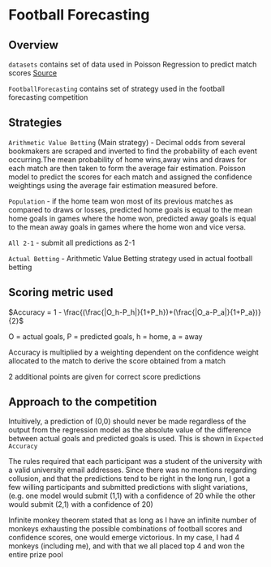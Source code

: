 # Football Forecasting

## Overview

`datasets` contains set of data used in Poisson Regression to predict match scores [Source](https://www.football-data.co.uk/englandm.php)

`FootballForecasting` contains set of strategy used in the football forecasting competition

## Strategies

`Arithmetic Value Betting` (Main strategy) - Decimal odds from several bookmakers are scraped and inverted to find the probability of each event occurring.The mean probability of home wins,away wins and draws for each match are then taken to form the average fair estimation. Poisson model to predict the scores for each match and assigned the confidence weightings using the average fair estimation measured before.

`Population` - if the home team won most of its previous matches as compared to draws or losses, predicted home goals is equal to the mean home goals in games where the home won, predicted away goals is equal to the mean away goals in games where the home won and vice versa.

`All 2-1` - submit all predictions as 2-1

`Actual Betting` - Arithmetic Value Betting strategy used in actual football betting

## Scoring metric used

$Accuracy = 1 - \frac{(\frac{|O_h-P_h|}{1+P_h})+(\frac{|O_a-P_a|}{1+P_a})}{2}$

O = actual goals, P = predicted goals, h = home, a = away

Accuracy is multiplied by a weighting dependent on the confidence weight allocated to the match to derive the score obtained from a match

2 additional points are given for correct score predictions

## Approach to the competition

Intuitively, a prediction of (0,0) should never be made regardless of the output from the regression model as the absolute value of the difference between actual goals and predicted goals is used. This is shown in `Expected Accuracy`

The rules required that each participant was a student of the university with a valid university email addresses. Since there was no mentions regarding collusion, and that the predictions tend to be right in the long run, I got a few willing participants and submitted predictions with slight variations, (e.g. one model would submit (1,1) with a confidence of 20 while the other would submit (2,1) with a confidence of 20)

Infinite monkey theorem stated that as long as I have an infinite number of monkeys exhausting the possible combinations of football scores and confidence scores, one would emerge victorious. In my case, I had 4 monkeys (including me), and with that we all placed top 4 and won the entire prize pool
